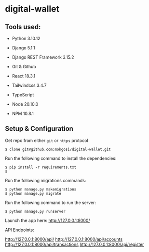 # digital-wallet


## Tools used:

- Python 3.10.12
- Django 5.1.1
- Django REST Framework 3.15.2
- Git & Github

- React 18.3.1
- Tailwindcss 3.4.7
- TypeScript
- Node 20.10.0
- NPM 10.8.1


## Setup & Configuration 

Get repo from either ```git``` or ```https``` protocol

```
$ clone git@github.com:mokgosi/digital-wallet.git
```

Run the following command to install the dependencies:

```
$ pip install -r requirements.txt
$ 
```

Run the following migrations commands:

```
$ python manage.py makemigrations
$ python manage.py migrate
```


Run the following command to run the server:

```
$ python manage.py runserver
```

Launch the app here:  http://127.0.0.1:8000/

API Endpoints:

http://127.0.0.1:8000/api/
http://127.0.0.1:8000/api/accounts
http://127.0.0.1:8000/api/transactions
http://127.0.0.1:8000/api/register


